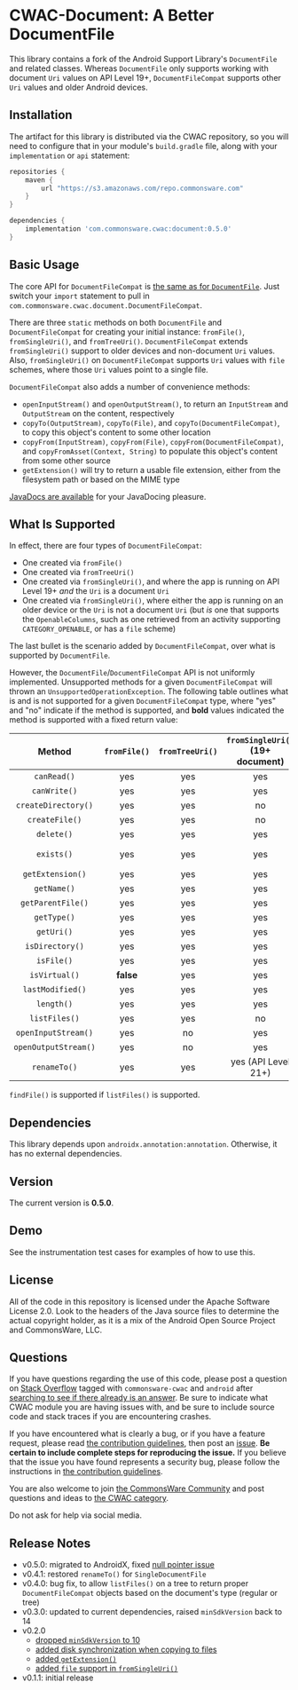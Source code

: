 # CWAC-Document: A Better DocumentFile

This library contains a fork of the Android Support Library's
`DocumentFile` and related classes. Whereas `DocumentFile`
only supports working with document `Uri` values on API Level 19+,
`DocumentFileCompat` supports other `Uri` values and older Android devices.

## Installation

The artifact for this library is distributed via the CWAC repository,
so you will need to configure that in your module's `build.gradle` file,
along with your `implementation` or `api` statement:

```groovy
repositories {
    maven {
        url "https://s3.amazonaws.com/repo.commonsware.com"
    }
}

dependencies {
    implementation 'com.commonsware.cwac:document:0.5.0'
}
```

## Basic Usage

The core API for `DocumentFileCompat` is
[the same as for `DocumentFile`](https://developer.android.com/reference/android/support/v4/provider/DocumentFile.html).
Just switch your `import` statement to pull in
`com.commonsware.cwac.document.DocumentFileCompat`.

There are three `static` methods on both `DocumentFile` and `DocumentFileCompat`
for creating your initial instance: `fromFile()`, `fromSingleUri()`,
and `fromTreeUri()`. `DocumentFileCompat` extends `fromSingleUri()`
support to older devices and non-document `Uri` values. Also, `fromSingleUri()` on
`DocumentFileCompat`
supports `Uri` values with `file` schemes, where those `Uri` values point
to a single file.

`DocumentFileCompat` also adds a number of convenience methods:

- `openInputStream()` and `openOutputStream()`, to return an `InputStream` and
`OutputStream` on the content, respectively
- `copyTo(OutputStream)`, `copyTo(File)`, and `copyTo(DocumentFileCompat)`,
to copy this object's content to some other location
- `copyFrom(InputStream)`, `copyFrom(File)`, `copyFrom(DocumentFileCompat)`,
and `copyFromAsset(Context, String)` to populate this object's content from
some other source
- `getExtension()` will try to return a usable file extension, either from the
filesystem path or based on the MIME type

[JavaDocs are available](http://javadocs.commonsware.com/cwac/document/index.html)
for your JavaDocing pleasure.

## What Is Supported

In effect, there are four types of `DocumentFileCompat`:

- One created via `fromFile()`
- One created via `fromTreeUri()`
- One created via `fromSingleUri()`, and where the app is running on API Level 19+
*and* the `Uri` is a document `Uri`
- One created via `fromSingleUri()`, where either the app is running on an older
device or the `Uri` is not a document `Uri` (but *is* one that supports
the `OpenableColumns`, such as one retrieved from an activity supporting
`CATEGORY_OPENABLE`, or has a `file` scheme)

The last bullet is the scenario added by `DocumentFileCompat`, over what is
supported by `DocumentFile`.

However, the `DocumentFile`/`DocumentFileCompat` API is not uniformly implemented.
Unsupported methods for a given `DocumentFileCompat` will thrown an
`UnsupportedOperationException`. The following table outlines what is and is
not supported for a given `DocumentFileCompat` type, where "yes" and "no"
indicate if the method is supported, and **bold** values indicated the method
is supported with a fixed return value:

|Method              |`fromFile()`|`fromTreeUri()`|`fromSingleUri()` (19+ document)|`fromSingleUri()` (other)|
|:------------------:|:----------:|:-------------:|:------------------------------:|:-----------------------:|
|`canRead()`         |yes         |yes            |yes                             |yes|
|`canWrite()`        |yes         |yes            |yes                             |yes|
|`createDirectory()` |yes         |yes            |no                              |no|
|`createFile()`      |yes         |yes            |no                              |no|
|`delete()`          |yes         |yes            |yes                             |no|
|`exists()`          |yes         |yes            |yes                             |yes (returns `canRead()`)|
|`getExtension()`    |yes         |yes            |yes                             |yes|
|`getName()`         |yes         |yes            |yes                             |yes|
|`getParentFile()`   |yes         |yes            |yes                             |yes|
|`getType()`         |yes         |yes            |yes                             |yes|
|`getUri()`          |yes         |yes            |yes                             |yes|
|`isDirectory()`     |yes         |yes            |yes                             |**false**|
|`isFile()`          |yes         |yes            |yes                             |**true**|
|`isVirtual()`       |**false**   |yes            |yes                             |**false**|
|`lastModified()`    |yes         |yes            |yes                             |no|
|`length()`          |yes         |yes            |yes                             |yes|
|`listFiles()`       |yes         |yes            |no                              |no|
|`openInputStream()` |yes         |no             |yes                             |yes|
|`openOutputStream()`|yes         |no             |yes                             |yes|
|`renameTo()`        |yes         |yes            |yes (API Level 21+)                              |no|

`findFile()` is supported if `listFiles()` is supported.

## Dependencies

This library depends upon `androidx.annotation:annotation`. Otherwise, it has no external
dependencies.

## Version

The current version is **0.5.0**.

## Demo

See the instrumentation test cases for examples of how to use this.

## License

All of the code in this repository is licensed under the
Apache Software License 2.0. Look to the headers of the Java source
files to determine the actual copyright holder, as it is a mix of
the Android Open Source Project and CommonsWare, LLC.

## Questions

If you have questions regarding the use of this code, please post a question
on [Stack Overflow](http://stackoverflow.com/questions/ask) tagged with
`commonsware-cwac` and `android` after [searching to see if there already is an answer](https://stackoverflow.com/search?q=[commonsware-cwac]+camera). Be sure to indicate
what CWAC module you are having issues with, and be sure to include source code 
and stack traces if you are encountering crashes.

If you have encountered what is clearly a bug, or if you have a feature request,
please read [the contribution guidelines](.github/CONTRIBUTING.md), then
post an [issue](https://github.com/commonsguy/cwac-netsecurity/issues).
**Be certain to include complete steps for reproducing the issue.**
If you believe that the issue you have found represents a security bug,
please follow the instructions in
[the contribution guidelines](https://github.com/commonsguy/cwac-netsecurity/blob/master/.github/CONTRIBUTING.md#contributing-security-bug-reports).

You are also welcome to join
[the CommonsWare Community](https://community.commonsware.com/)
and post questions
and ideas to [the CWAC category](https://community.commonsware.com/c/cwac).

Do not ask for help via social media.

## Release Notes

- v0.5.0: migrated to AndroidX, fixed [null pointer issue](https://github.com/commonsguy/cwac-document/issues/7)
- v0.4.1: restored `renameTo()` for `SingleDocumentFile`
- v0.4.0: bug fix, to allow `listFiles()` on a tree to return proper `DocumentFileCompat` objects based on the document's type (regular or tree)
- v0.3.0: updated to current dependencies, raised `minSdkVersion` back to 14
- v0.2.0
    - [dropped `minSdkVersion` to 10](https://github.com/commonsguy/cwac-document/issues/1)
    - [added disk synchronization when copying to files](https://github.com/commonsguy/cwac-document/issues/3)
    - [added `getExtension()`](https://github.com/commonsguy/cwac-document/issues/4)
    - [added `file` support in `fromSingleUri()`](https://github.com/commonsguy/cwac-document/issues/5)
- v0.1.1: initial release
